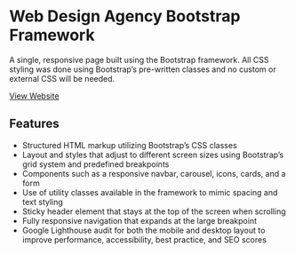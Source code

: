 # Web Design Agency Bootstrap Framework

A single, responsive page built using the Bootstrap framework. All CSS styling was done using Bootstrap’s pre-written classes and no custom or external CSS will be needed.

[View Website](https://raw.githack.com/nrosanes3/Web-Design-Agency-Bootstrap-Framework-/main/index.html)

## Features
* Structured HTML markup utilizing Bootstrap’s CSS classes
* Layout and styles that adjust to different screen sizes using Bootstrap’s grid system and predefined breakpoints
* Components such as a responsive navbar, carousel, icons, cards, and a form
* Use of utility classes available in the framework to mimic spacing and text styling
* Sticky header element that stays at the top of the screen when scrolling
* Fully responsive navigation that expands at the large breakpoint
* Google Lighthouse audit for both the mobile and desktop layout to improve performance, accessibility, best practice, and SEO scores
